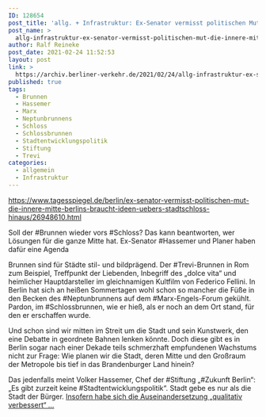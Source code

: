 ```yaml
---
ID: 128654
post_title: 'allg. + Infrastruktur: Ex-Senator vermisst politischen Mut Die „innere Mitte“ Berlins braucht Ideen übers Stadtschloss hinaus, aus Der Tagesspiegel'
post_name: >
  allg-infrastruktur-ex-senator-vermisst-politischen-mut-die-innere-mitte-berlins-braucht-ideen-uebers-stadtschloss-hinaus-aus-der-tagesspiegel
author: Ralf Reineke
post_date: 2021-02-24 11:52:53
layout: post
link: >
  https://archiv.berliner-verkehr.de/2021/02/24/allg-infrastruktur-ex-senator-vermisst-politischen-mut-die-innere-mitte-berlins-braucht-ideen-uebers-stadtschloss-hinaus-aus-der-tagesspiegel/
published: true
tags:
  - Brunnen
  - Hassemer
  - Marx
  - Neptunbrunnens
  - Schloss
  - Schlossbrunnen
  - Stadtentwicklungspolitik
  - Stiftung
  - Trevi
categories:
  - allgemein
  - Infrastruktur
---
```

https://www.tagesspiegel.de/berlin/ex-senator-vermisst-politischen-mut-die-innere-mitte-berlins-braucht-ideen-uebers-stadtschloss-hinaus/26948610.html

Soll der #Brunnen wieder vors #Schloss? Das kann beantworten, wer Lösungen für die ganze Mitte hat. Ex-Senator #Hassemer und Planer haben dafür eine Agenda

Brunnen sind für Städte stil- und bildprägend. Der #Trevi-Brunnen in Rom zum Beispiel, Treffpunkt der Liebenden, Inbegriff des „dolce vita“ und heimlicher Hauptdarsteller im gleichnamigen Kultfilm von Federico Fellini. In Berlin hat sich an heißen Sommertagen wohl schon so mancher die Füße in den Becken des #Neptunbrunnens auf dem #Marx-Engels-Forum gekühlt. Pardon, im #Schlossbrunnen, wie er hieß, als er noch an dem Ort stand, für den er erschaffen wurde.

Und schon sind wir mitten im Streit um die Stadt und sein Kunstwerk, den eine Debatte in geordnete Bahnen lenken könnte. Doch diese gibt es in Berlin sogar nach einer Dekade teils schmerzhaft empfundenen Wachstums nicht zur Frage: Wie planen wir die Stadt, deren Mitte und den Großraum der Metropole bis tief in das Brandenburger Land hinein?

Das jedenfalls meint Volker Hassemer, Chef der #Stiftung „#Zukunft Berlin“: „Es gibt zurzeit keine #Stadtentwicklungspolitik“. Stadt gebe es nur als die Stadt der Bürger. <a href="https://www.tagesspiegel.de/berlin/ex-senator-vermisst-politischen-mut-die-innere-mitte-berlins-braucht-ideen-uebers-stadtschloss-hinaus/26948610.html">Insofern habe sich die Auseinandersetzung „qualitativ verbessert“ ...</a>
